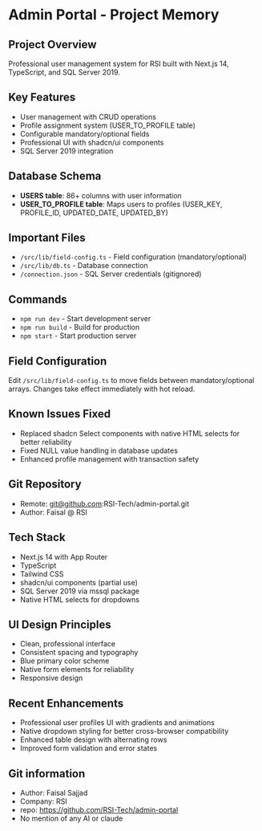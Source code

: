 # Admin Portal - Project Memory

## Project Overview
Professional user management system for RSI built with Next.js 14, TypeScript, and SQL Server 2019.

## Key Features
- User management with CRUD operations
- Profile assignment system (USER_TO_PROFILE table)
- Configurable mandatory/optional fields
- Professional UI with shadcn/ui components
- SQL Server 2019 integration

## Database Schema
- **USERS table**: 86+ columns with user information
- **USER_TO_PROFILE table**: Maps users to profiles (USER_KEY, PROFILE_ID, UPDATED_DATE, UPDATED_BY)

## Important Files
- `/src/lib/field-config.ts` - Field configuration (mandatory/optional)
- `/src/lib/db.ts` - Database connection
- `/connection.json` - SQL Server credentials (gitignored)

## Commands
- `npm run dev` - Start development server
- `npm run build` - Build for production
- `npm start` - Start production server

## Field Configuration
Edit `/src/lib/field-config.ts` to move fields between mandatory/optional arrays. Changes take effect immediately with hot reload.

## Known Issues Fixed
- Replaced shadcn Select components with native HTML selects for better reliability
- Fixed NULL value handling in database updates
- Enhanced profile management with transaction safety

## Git Repository
- Remote: git@github.com:RSI-Tech/admin-portal.git
- Author: Faisal @ RSI

## Tech Stack
- Next.js 14 with App Router
- TypeScript
- Tailwind CSS
- shadcn/ui components (partial use)
- SQL Server 2019 via mssql package
- Native HTML selects for dropdowns

## UI Design Principles
- Clean, professional interface
- Consistent spacing and typography
- Blue primary color scheme
- Native form elements for reliability
- Responsive design

## Recent Enhancements
- Professional user profiles UI with gradients and animations
- Native dropdown styling for better cross-browser compatibility
- Enhanced table design with alternating rows
- Improved form validation and error states

## Git information
- Author: Faisal Sajjad
- Company: RSI 
- repo: https://github.com/RSI-Tech/admin-portal
- No mention of any AI or claude


